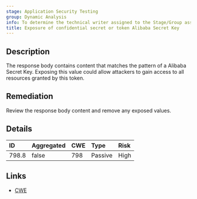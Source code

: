 ```yaml
---
stage: Application Security Testing
group: Dynamic Analysis
info: To determine the technical writer assigned to the Stage/Group associated with this page, see https://handbook.gitlab.com/handbook/product/ux/technical-writing/#assignments
title: Exposure of confidential secret or token Alibaba Secret Key
---
```


## Description

The response body contains content that matches the pattern of a Alibaba Secret Key.
Exposing this value could allow attackers to gain access to all resources granted by this token.

## Remediation

Review the response body content and remove any exposed values.

## Details

| ID | Aggregated | CWE | Type | Risk |
|:---|:-----------|:----|:-----|:-----|
| 798.8 | false | 798 | Passive | High |

## Links

- [CWE](https://cwe.mitre.org/data/definitions/798.html)
